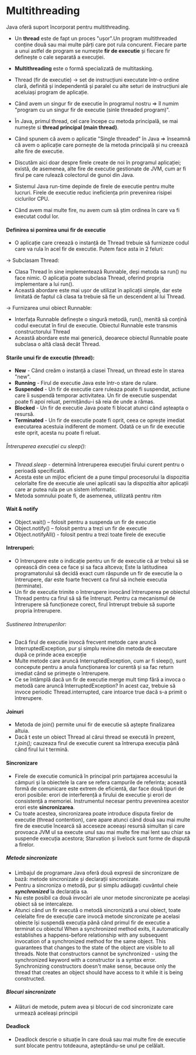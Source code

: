 # Multithreading

Java oferă suport încorporat pentru multithreading.

- Un **thread** este de fapt un proces "ușor".Un program multithreaded conține două sau mai multe
  părți care pot rula concurent. Fiecare parte a unui astfel de program se numește **fir de executie** și fiecare
  fir definește o cale separată a execuției.
- **Multithreading** este o formă specializată de multitasking.
- Thread (fir de executie) -> set de instrucțiuni executate într-o ordine clară, definită și independentă
  și paralel cu alte seturi de instrucțiuni ale aceluiași program de aplicație.

- Când avem un singur fir de executie în programul nostru =>  îl numim "program cu un singur fir de executie (sinle threaded program)".
- În Java, primul thread, cel care începe cu metoda principală, se mai numește si **thread principal (main thread)**.
- Când spunem că avem o aplicatie "Single threaded" în Java => înseamnă că avem o aplicație care pornește de la metoda principală și nu creează alte fire de executie.
- Discutăm aici doar despre firele create de noi în programul aplicației; există, de asemenea, alte fire de executie gestionate de JVM, cum ar fi firul pe care rulează
  colectorul de gunoi din Java.
- Sistemul Java run-time depinde de firele de executie pentru multe lucruri. Firele de executie reduc ineficiența prin prevenirea risipei ciclurilor CPU.
- Când avem mai multe fire, nu avem cum să știm ordinea în care va fi executat codul lor.

#### Definirea si pornirea unui fir de executie
- O aplicație care creează o instanță de Thread trebuie să furnizeze codul care va rula în acel fir de executie. Putem face asta in 2 feluri:

-> Subclasam Thread:

- Clasa Thread în sine implementează Runnable, deși metoda sa run() nu face nimic. O aplicația poate subclasa Thread, oferind propria implementare a lui run().
- Această abordare este mai ușor de utilizat în aplicații simple, dar este limitată de faptul că clasa ta  trebuie să fie un descendent al lui Thread.

-> Furnizarea unui obiect Runnable:

- Interfața Runnable definește o singură metodă, run(), menită să conțină codul executat în firul de executie. Obiectul Runnable este transmis constructorului Thread
- Această abordare este mai generică, deoarece obiectul Runnable poate subclasa o altă clasă decât Thread.

#### Starile unui fir de executie (thread):
- **New** - Când creăm o instanță a clasei Thread, un thread este în starea "new".
- **Running** - Firul de executie Java este într-o stare de rulare.
- **Suspended** - Un fir de executie care ruleaza poate fi suspendat, actiune care îi suspendă temporar
  activitatea. Un fir de executie suspendat poate fi apoi reluat, permițându-i să reia de unde a rămas.
- **Blocked** - Un fir de executie Java poate fi blocat atunci când așteapta o resursă.
- **Terminated** - Un fir de executie poate fi oprit, ceea ce oprește imediat executarea acestuia indiferent de moment. Odată ce un fir de executie este oprit, acesta nu poate fi reluat.

###### Întreruperea execuției cu sleep():
- _Thread.sleep_ - determină întreruperea execuției firului curent pentru o perioadă specificată.
- Acesta este un mijloc eficient de a pune timpul procesorului la dispozitia celorlalte fire de executie ale unei aplicatii
  sau la dispozitia altor aplicații care ar putea rula pe un sistem informatic.
- Metoda somnului poate fi, de asemenea, utilizată pentru ritm

#### Wait & notify

- Object.wait() – folosit pentru a suspenda un fir de executie
- Object.notify() – folosit pentru a trezi un fir de executie
- Object.notifyAll() - folosit pentru a trezi toate firele de executie

####  Intreruperi:
- O întrerupere este o indicație pentru un fir de executie că ar trebui să se oprească din ceea ce face și sa faca altceva; Este la latitudinea programatorului să decidă exact cum răspunde 
un fir de executie la o întrerupere, dar este foarte frecvent ca firul să incheie executia (terminate).
- Un fir de executie trimite o întrerupere invocând întreruperea pe obiectul Thread pentru ca firul să să fie întrerupt. Pentru ca mecanismul de întrerupere să funcționeze corect, 
firul întrerupt trebuie să suporte propria întrerupere.

###### Sustinerea Intreruperilor:
- Dacă firul de executie invocă frecvent metode care aruncă InterruptedException, pur și simplu revine din metoda de executare după ce prinde acea excepție
- Multe metode care aruncă InterruptedException, cum ar fi sleep(), sunt concepute pentru a anula funcționarea lor curentă și sa fac return imediat când se primește o întrerupere.
- Ce se întâmplă dacă un fir de executie merge mult timp fără a invoca o metodă care aruncă InterruptedException? In acest caz, trebuie să invoce periodic Thread.interrupted, care intoarce
  true dacă s-a primit o întrerupere.

#### Joinuri
- Metoda de join() permite unui fir de executie să aștepte finalizarea altuia.
- Dacă t este un obiect Thread al cărui thread se execută în prezent, _t.join();_ cauzeaza firul de executie curent sa întrerupa execuția până când firul lui t termină.


#### Sincronizare
- Firele de executie comunică în principal prin partajarea accesului la câmpuri și la  obiectele la care se refera campurile de referinta; această formă de comunicare este extrem de eficientă, 
dar face două tipuri de erori posibile: erori de interferență a firului de executie și erori de consistență a memoriei. Instrumentul necesar pentru prevenirea acestor erori este **sincronizarea**.
- Cu toate acestea, sincronizarea poate introduce disputa firelor de executie (thread contention), care apare atunci când două sau mai multe fire de executie încearcă să acceseze 
aceeași resursă simultan și care provoaca JVM ul sa execute unul sau mai multe fire mai lent sau chiar sa suspende execuția acestora; Starvation și livelock sunt forme de dispută a firelor.


##### Metode sincronizate
- Limbajul de programare Java oferă două expresii de sincronizare de bază: metode sincronizate și declarații sincronizate.
- Pentru a sincroniza o metodă, pur și simplu adăugați cuvântul cheie **_synchronized_** la declarația sa.
- Nu este posibil ca două invocări ale unor metode sincronizate pe același obiect să se intercaleze.
- Atunci când un fir execută o metodă sincronizată a unui obiect, toate celelalte fire de execuție care invocă metode sincronizate pe acelasi obiecte își suspendă execuția 
până când primul fir de executie a terminat cu obiectul
When a synchronized method exits, it automatically establishes a happens-before
relationship with any subsequent invocation of a synchronized method for the same object. This guarantees
that changes to the state of the object are visible to all threads.
Note that constructors cannot be synchronized - using the synchronized keyword with a
constructor is a syntax error.
Synchronizing constructors doesn't make sense, because only the thread that creates
an object should have access to it while it is being constructed.

##### Blocuri sincronizate
- Alături de metode, putem avea și blocuri de cod sincronizate care urmează aceleași principii

#### Deadlock
- Deadlock descrie o situație în care două sau mai multe fire de executie sunt blocate pentru totdeauna, așteptându-se unul pe celălalt.